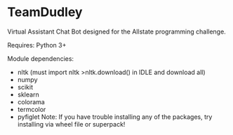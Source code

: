 # TeamDudley

Virtual Assistant Chat Bot designed for the Allstate programming challenge.

Requires: Python 3+

Module dependencies:
- nltk (must import nltk >nltk.download() in IDLE and download all)
- numpy
- scikit
- sklearn
- colorama
- termcolor
- pyfiglet
Note: If you have trouble installing any of the packages, try installing via wheel file or superpack!
